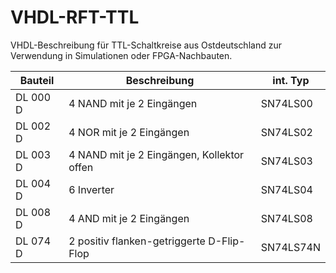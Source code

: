 # VHDL-RFT-TTL
VHDL-Beschreibung für TTL-Schaltkreise aus Ostdeutschland zur Verwendung in Simulationen oder FPGA-Nachbauten.

Bauteil   | Beschreibung                               | int. Typ
-------   | ------------                               | --------
DL 000 D  | 4 NAND mit je 2 Eingängen                  | SN74LS00
DL 002 D  | 4 NOR mit je 2 Eingängen                   | SN74LS02
DL 003 D  | 4 NAND mit je 2 Eingängen, Kollektor offen | SN74LS03
DL 004 D  | 6 Inverter                                 | SN74LS04 
DL 008 D  | 4 AND mit je 2 Eingängen                   | SN74LS08
DL 074 D  | 2 positiv flanken-getriggerte D-Flip-Flop  | SN74LS74N 
